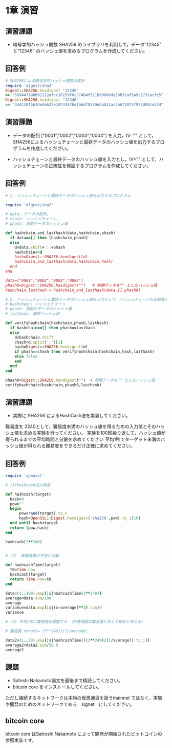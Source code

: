 # 1章 演習

## 演習課題

* 暗号学的ハッシュ関数 SHA256 のライブラリを利用して，データ"12345" と"12346" のハッシュ値を求めるプログラムを作成してください。

## 回答例

```ruby
# SHA256による暗号学的ハッシュ関数の実行
require 'digest/sha2'
Digest::SHA256.hexdigest "12345"
=> "5994471abb01112afcc18159f6cc74b4f511b99806da59b3caf5a9c173cacfc5"
Digest::SHA256.hexdigest "12346"
=> "34d128f5b3dede622e107438fbefabdf0519ebab21ac7b6f2075f974d09ce524"
```

## 演習課題

* データの配列 ["0001","0002","0003","0004"] を入力，IV="" として，SHA256によるハッシュチェーンと最終データのハッシュ値を出力するプログラムを作成してください。

* ハッシュチェーンと最終データのハッシュ値を入力とし，IV="" として，ハッシュチェーンの正統性を検証するプログラムを作成してください。



## 回答例

```ruby
# 1. ハッシュチェーンと最終データのハッシュ値を出力するプログラム

require 'digest/sha2'

# data: データの配列，
# chain: ハッシュチェーン, 
# phash: 直前データのハッシュ値

def hashchain_and_lasthash(data,hashchain,phash)
  if data==[] then [hashchain,phash]
  else
    d=data.shift+':'+phash
    hashchain<<d
    hash=Digest::SHA256.hexdigest(d)
    hashchain_and_lasthash(data,hashchain,hash)
  end
end

data=["0001","0002","0003","0004"]
phash0=Digest::SHA256.hexdigest("")   # 初期データを"" としたハッシュ値
hashchain,lasthash = hashchain_and_lasthash(data,[],phash0)
```

```ruby
# 2. ハッシュチェーンと最終データのハッシュ値を入力として，ハッシュチェーンの正統性を検証する
# hashchain: ハッシュチェーン
# phash: 直前のデータのハッシュ値
# lasthash: 最終ハッシュ値

def verifyhashchain(hashchain,phash,lasthash)
  if hashchain==[] then phash==lasthash
  else
    d=hashchain.shift
    chash=d.split(':')[1]
    hash=Digest::SHA256.hexdigest(d)
    if phash==chash then verifyhashchain(hashchain,hash,lasthash)
    else false
    end
  end
end

phash0=Digest::SHA256.hexdigest("")  # 初期データを"" としたハッシュ値
verifyhashchain(hashchain,phash0,lasthash)

```

## 演習課題

* 実際に SHA256 によるHashCash法を実装してください。

難易度を 2240として，難易度未満のハッシュ値を得るための入力値とそのハッシュ値を求める実験を行ってください。
実験を100回繰り返して，ハッシュ値が得られるまでの平均時間と分散を求めてください
平均1秒でターゲット未満のハッシュ値が得られる難易度をできるだけ正確に求めてください。



## 回答例

```ruby
require 'openssl'

# (1)hashcash法の実装

def hashcash(target)
  hash=0
  pow=""
  begin
      pow=rand(target).to_s
      hash=OpenSSL::Digest.hexdigest('sha256',pow).to_i(16)
  end until hash<target
  return [pow,hash]
end

hashcash(2**240)
```

```ruby

# (2)　実験結果の平均と分散

def hashcashTime(target)
  t0=Time.now
  hashcash(target)
  return Time.now-t0
end

data=(1..100).map{|x|hashcashTime(2**240)}
average=data.sum/100
average
variance=data.map{|x|(x-average)**2}.sum/0
variance

```

```ruby
# (3) 平均1秒に難易度を調整する　（所要時間は難易度に対して線形と考える）

# 難易度 target= (2**240)/(1/average)

data2=(1..50).map{|x|hashcashTime(((2**240)/(1/average)).to_i)}
average2=data2.sum/50.0
average2
```


## 課題

* Satoshi Nakamoto論文を最後まで精読してください。
* bitcoin core をインストールしてください。

ただし接続するネットワークは本物の仮想通貨を扱うmainnet ではなく，実験や開発のためのネットワークである　signet　にしてください。


## bitcoin core

bitcoin core はSatroshi Nakamoto によって開発が開始されたビットコインの参照実装です。

```
